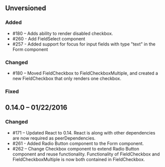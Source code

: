 ## Unversioned

### Added

- #180 – Adds ability to render disabled checkbox.
- #260 - Add FieldSelect component
- #257 - Added support for focus for input fields with type "text" in the Form component

### Changed

- #180 – Moved FieldCheckbox to FieldCheckboxMultiple, and created a new FieldCheckbox that only renders one checkbox.

### Fixed

## 0.14.0 – 01/22/2016

### Changed

- #171 – Updated React to 0.14. React is along with other dependencies are now required as peerDependencies.
- #261 - Added Radio Button component to the Form component.
- #262 – Change Checkbox component to extend Radio Button component and reuse functionality. Functionality of FieldCheckbox and FieldCheckboxMultiple is now both contained in FieldCheckbox.

